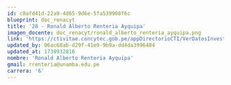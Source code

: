 ```yaml
---
id: c8afd41d-22a9-4d65-9d6e-5fa539908f6c
blueprint: doc_renacyt
title: '28 - Ronald Alberto Renteria Ayquipa'
imagen_docente: doc_renacyt/ronald_alberto_renteria_ayquipa.png
link: 'https://ctivitae.concytec.gob.pe/appDirectorioCTI/VerDatosInvestigador.do?id_investigador=65771'
updated_by: 06ac68ab-d29f-41e9-9b9a-dd4da3996484
updated_at: 1739932816
nombre: 'Ronald Alberto Renteria Ayquipa'
gmail: rrenteria@unamba.edu.pe
carrera: '6'
---
```

